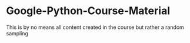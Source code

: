 # Google-Python-Course-Material

This is by no means all content created in the course but rather a random sampling
